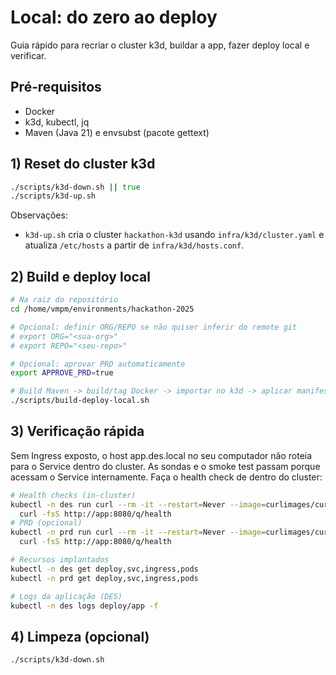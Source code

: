 # Local: do zero ao deploy

Guia rápido para recriar o cluster k3d, buildar a app, fazer deploy local e verificar.

## Pré‑requisitos
- Docker
- k3d, kubectl, jq
- Maven (Java 21) e envsubst (pacote gettext)

## 1) Reset do cluster k3d
```zsh
./scripts/k3d-down.sh || true
./scripts/k3d-up.sh
```
Observações:
- `k3d-up.sh` cria o cluster `hackathon-k3d` usando `infra/k3d/cluster.yaml` e atualiza `/etc/hosts` a partir de `infra/k3d/hosts.conf`.

## 2) Build e deploy local
```zsh
# Na raiz do repositório
cd /home/vmpm/environments/hackathon-2025

# Opcional: definir ORG/REPO se não quiser inferir do remote git
# export ORG="<sua-org>"
# export REPO="<seu-repo>"

# Opcional: aprovar PRD automaticamente
export APPROVE_PRD=true

# Build Maven -> build/tag Docker -> importar no k3d -> aplicar manifests -> smoke
./scripts/build-deploy-local.sh
```

## 3) Verificação rápida
Sem Ingress exposto, o host app.des.local no seu computador não roteia para o Service dentro do cluster. As sondas e o smoke test passam porque acessam o Service internamente. Faça o health check de dentro do cluster:

```zsh
# Health checks (in-cluster)
kubectl -n des run curl --rm -it --restart=Never --image=curlimages/curl:8.9.1 -- \
  curl -fsS http://app:8080/q/health
# PRD (opcional)
kubectl -n prd run curl --rm -it --restart=Never --image=curlimages/curl:8.9.1 -- \
  curl -fsS http://app:8080/q/health

# Recursos implantados
kubectl -n des get deploy,svc,ingress,pods
kubectl -n prd get deploy,svc,ingress,pods

# Logs da aplicação (DES)
kubectl -n des logs deploy/app -f
```

## 4) Limpeza (opcional)
```zsh
./scripts/k3d-down.sh
```

